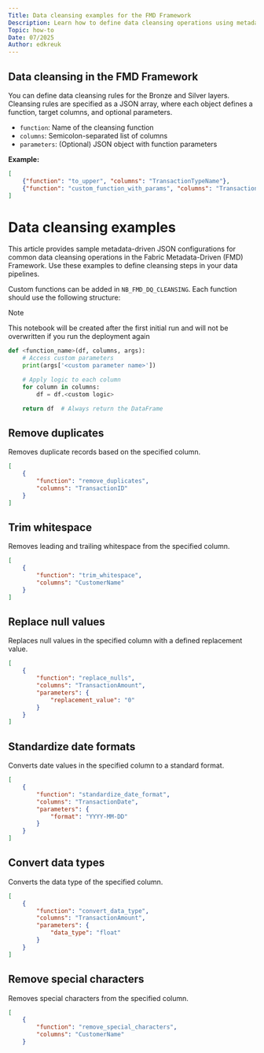 ```yaml
---
Title: Data cleansing examples for the FMD Framework
Description: Learn how to define data cleansing operations using metadata-driven JSON for the Fabric Metadata-Driven (FMD) Framework.
Topic: how-to
Date: 07/2025
Author: edkreuk
---
```



## Data cleansing in the  FMD Framework

You can define data cleansing rules for the Bronze and Silver layers. Cleansing rules are specified as a JSON array, where each object defines a function, target columns, and optional parameters.

- `function`: Name of the cleansing function
- `columns`: Semicolon-separated list of columns
- `parameters`: (Optional) JSON object with function parameters

**Example:**

```json
[
    {"function": "to_upper", "columns": "TransactionTypeName"},
    {"function": "custom_function_with_params", "columns": "TransactionTypeName;LastEditedBy", "parameters": {"param1": "abc", "param2": "123"}}
]
```

# Data cleansing examples 

This article provides sample metadata-driven JSON configurations for common data cleansing operations in the Fabric Metadata-Driven (FMD) Framework. Use these examples to define cleansing steps in your data pipelines.

Custom functions can be added in `NB_FMD_DQ_CLEANSING`. Each function should use the following structure:

> [!NOTE]
> This notebook will be created after the first initial run and will not be overwritten if you run the deployment again

```python
def <function_name>(df, columns, args):
    # Access custom parameters
    print(args['<custom parameter name>'])

    # Apply logic to each column
    for column in columns:
        df = df.<custom logic>

    return df  # Always return the DataFrame
```

## Remove duplicates

Removes duplicate records based on the specified column.

```json
[
    {
        "function": "remove_duplicates",
        "columns": "TransactionID"
    }
]
```

## Trim whitespace

Removes leading and trailing whitespace from the specified column.

```json
[
    {
        "function": "trim_whitespace",
        "columns": "CustomerName"
    }
]
```

## Replace null values

Replaces null values in the specified column with a defined replacement value.

```json
[
    {
        "function": "replace_nulls",
        "columns": "TransactionAmount",
        "parameters": {
            "replacement_value": "0"
        }
    }
]
```

## Standardize date formats

Converts date values in the specified column to a standard format.

```json
[
    {
        "function": "standardize_date_format",
        "columns": "TransactionDate",
        "parameters": {
            "format": "YYYY-MM-DD"
        }
    }
]
```

## Convert data types

Converts the data type of the specified column.

```json
[
    {
        "function": "convert_data_type",
        "columns": "TransactionAmount",
        "parameters": {
            "data_type": "float"
        }
    }
]
```

## Remove special characters

Removes special characters from the specified column.

```json
[
    {
        "function": "remove_special_characters",
        "columns": "CustomerName"
    }